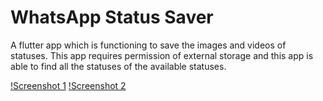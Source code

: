 # WhatsApp Status Saver

A flutter app which is functioning to save the images and videos of statuses. This app requires permission of external storage and this app is able to find all the statuses of the available statuses.

<!-- ## List of dependecies used

### path_provider: ^2.0.11
    This package is used for handling all permission of the app 

### image_gallery_saver: ^2.0.2
    This is used to save the images and videos of the statuses of the WhatsApp
  video_player: ^2.7.0
  chewie: ^1.5.0
  provider: ^6.0.5
  share_plus: ^7.0.2
  video_thumbnail: ^0.5.3 -->


[!Screenshot 1](assets/images/1.jpg)
[!Screenshot 2](assets/images/2.jpg)